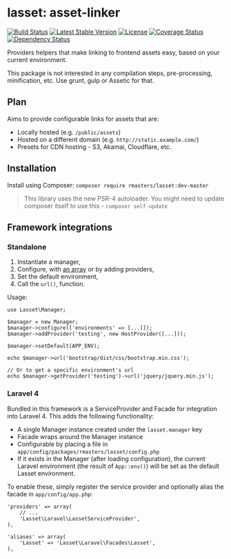 # lasset: asset-linker

[![Build Status](https://travis-ci.org/rmasters/lasset.png?branch=master)](https://travis-ci.org/rmasters/lasset) [![Latest Stable Version](https://poser.pugx.org/rmasters/lasset/version.png)](https://packagist.org/packages/rmasters/lasset) [![License](https://poser.pugx.org/rmasters/lasset/license.png)](https://packagist.org/packages/rmasters/lasset) [![Coverage Status](https://coveralls.io/repos/rmasters/lasset/badge.png)](https://coveralls.io/r/rmasters/lasset) [![Dependency Status](https://www.versioneye.com/user/projects/52e25122ec13753189000002/badge.png)](https://www.versioneye.com/user/projects/52e25122ec13753189000002)

Providers helpers that make linking to frontend assets easy, based on your
current environment.

This package is not interested in any compilation steps, pre-processing,
minification, etc. Use grunt, gulp or Assetic for that.

## Plan

Aims to provide configurable links for assets that are:

-   Locally hosted (e.g. `/public/assets`)
-   Hosted on a different domain (e.g. `http://static.example.com/`)
-   Presets for CDN hosting - S3, Akamai, Cloudflare, etc.

## Installation

Install using Composer: `composer require rmasters/lasset:dev-master`

> This library uses the new PSR-4 autoloader. You might need to update composer
> itself to use this - `composer self-update`

## Framework integrations

### Standalone

1.  Instantiate a manager,
2.  Configure, with [an array](src/config/config.php) or by adding providers,
3.  Set the default environment,
4.  Call the `url()`, function.

Usage:

    use Lasset\Manager;

    $manager = new Manager;
    $manager->configure(['environments' => [...]]);
    $manager->addProvider('testing', new HostProvider([...]));

    $manager->setDefault(APP_ENV);

    echo $manager->url('bootstrap/dist/css/bootstrap.min.css');

    // Or to get a specific environment's url
    echo $manager->getProvider('testing')->url('jquery/jquery.min.js');

### Laravel 4

Bundled in this framework is a ServiceProvider and Facade for integration into
Laravel 4. This adds the following functionality:

-   A single Manager instance created under the `lasset.manager` key
-   Facade wraps around the Manager instance
-   Configurable by placing a file in `app/config/packages/rmasters/lasset/config.php`
-   If it exists in the Manager (after loading configuration), the current
    Laravel environment (the result of `App::env()`) will be set as the default
    Lasset environment.

To enable these, simply register the service provider and optionally alias the
facade in `app/config/app.php`:

    'providers' => array(
        // ...
        'Lasset\Laravel\LassetServiceProvider',
    ),

    'aliases' => array(
        'Lasset' => 'Lasset\Laravel\Facades\Lasset',
    ),
